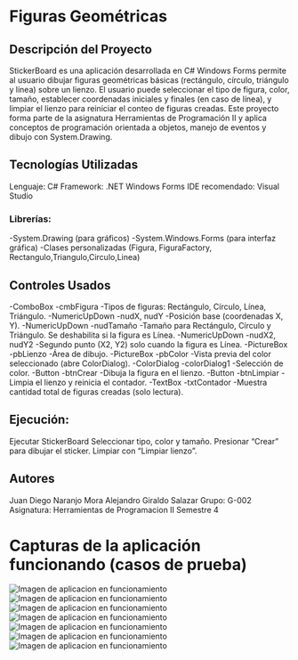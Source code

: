 # Figuras Geométricas

## Descripción del Proyecto
StickerBoard es una aplicación desarrollada en C# Windows Forms permite al usuario dibujar figuras geométricas básicas (rectángulo, círculo, triángulo y línea) sobre un lienzo.
 El usuario puede seleccionar el tipo de figura, color, tamaño, establecer coordenadas iniciales y finales (en caso de línea), y limpiar el lienzo para reiniciar el conteo de figuras creadas.
Este proyecto forma parte de la asignatura Herramientas de Programación II y aplica conceptos de programación orientada a objetos, manejo de eventos y dibujo con System.Drawing.

## Tecnologías Utilizadas
Lenguaje: C#
Framework: .NET Windows Forms
IDE recomendado: Visual Studio

### Librerías:
-System.Drawing (para gráficos)
-System.Windows.Forms (para interfaz gráfica)
-Clases personalizadas (Figura, FiguraFactory, Rectangulo,Triangulo,Circulo,Linea)

## Controles  Usados
-ComboBox
-cmbFigura
-Tipos de figuras: Rectángulo, Círculo, Línea, Triángulo.
-NumericUpDown
-nudX, nudY
-Posición base (coordenadas X, Y).
-NumericUpDown
-nudTamaño
-Tamaño para Rectángulo, Círculo y Triángulo. Se deshabilita si la figura es Línea.
-NumericUpDown
-nudX2, nudY2
-Segundo punto (X2, Y2) solo cuando la figura es Línea.
-PictureBox
-pbLienzo
-Área de dibujo.
-PictureBox
-pbColor
-Vista previa del color seleccionado (abre ColorDialog).
-ColorDialog
-colorDialog1
-Selección de color.
-Button
-btnCrear
-Dibuja la figura en el lienzo.
-Button
-btnLimpiar
-Limpia el lienzo y reinicia el contador.
-TextBox
-txtContador
-Muestra cantidad total de figuras creadas (solo lectura).

## Ejecución: 
Ejecutar StickerBoard
Seleccionar tipo, color y tamaño.
Presionar “Crear” para dibujar el sticker.
Limpiar con “Limpiar lienzo”.

## Autores
Juan Diego Naranjo Mora
Alejandro Giraldo Salazar
Grupo: G-002
Asignatura: Herramientas de Programacion II
Semestre 4


# Capturas de la aplicación funcionando (casos de prueba)
![Imagen de aplicacion en funcionamiento](https://github.com/Tenkazito/wFiguras/images/image1.png)
![Imagen de aplicacion en funcionamiento](https://github.com/Tenkazito/wFiguras/images/image2.png)
![Imagen de aplicacion en funcionamiento](https://github.com/Tenkazito/wFiguras/images/image3.png)
![Imagen de aplicacion en funcionamiento](https://github.com/Tenkazito/wFiguras/images/image4.png)
![Imagen de aplicacion en funcionamiento](https://github.com/Tenkazito/wFiguras/images/image5.png)
![Imagen de aplicacion en funcionamiento](https://github.com/Tenkazito/wFiguras/images/image6.png)
![Imagen de aplicacion en funcionamiento](https://github.com/Tenkazito/wFiguras/images/image7.png)
